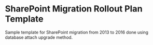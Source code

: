 # SharePoint Migration Rollout Plan Template
Sample template for SharePoint migration from 2013 to 2016 done using database attach upgrade method.
